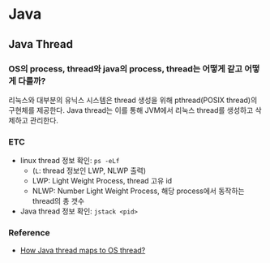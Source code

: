 # Java

## Java Thread

### OS의 process, thread와 java의 process, thread는 어떻게 같고 어떻게 다를까?

리눅스와 대부분의 유닉스 시스템은 thread 생성을 위해 pthread(POSIX thread)의 구현체를 제공한다. Java thread는 이를 통해 JVM에서 리눅스 thread를 생성하고 삭제하고 관리한다.

### ETC

- linux thread 정보 확인: `ps -eLf`
  - (`L`: thread 정보인 LWP, NLWP 출력)
  - LWP: Light Weight Process, thread 고유 id
  - NLWP: Number Light Weight Process, 해당 process에서 동작하는 thread의 총 갯수 
- Java thread 정보 확인: `jstack <pid>`

### Reference

- [How Java thread maps to OS thread?](https://medium.com/@unmeshvjoshi/how-java-thread-maps-to-os-thread-e280a9fb2e06)